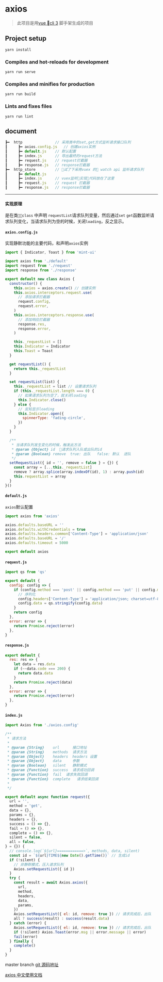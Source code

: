 # axios

> 此项目是用[vue cli 3](https://cli.vuejs.org/zh/guide/) 脚手架生成的项目

## Project setup

```
yarn install
```

### Compiles and hot-reloads for development

```
yarn run serve
```

### Compiles and minifies for production

```
yarn run build
```

### Lints and fixes files

```
yarn run lint
```

## document

```js
┣━  http               // 采用类中的set,get方式监听请求接口队列
┃     ┣━ axios.config.js   // 创建axios实例
┃     ┣━ default.js    // 默认配置
┃     ┣━ index.js      // 导出最终的request方法
┃     ┣━ request.js    // request拦截器
┃     ┣━ response.js   // response拦截器
┣━  http_store         // 试了下采用vuex 的 watch api 监听请求队列
┃     ┣━ default.js
┃     ┣━ index.js      // vuex监听实现代码放在了这里
┃     ┣━ request.js    // request 拦截器
┃     ┣━ response.js   // response拦截器
```

---

#### 实现原理

是在类`class` 中声明 `requestList`请求队列变量，然后通过`set` `get`函数监听请求队列变化，当请求队列为空的时候，关闭`loading`，反之显示。

#### `axios.config.js`

实现静默功能的主要代码，和声明`axios`实例

```js
import { Indicator, Toast } from 'mint-ui'

import axios from './default'
import request from './request'
import response from './response'

export default new class Axios {
  constructor() {
    this.axios = axios.create() // 创建实例
    this.axios.interceptors.request.use(
      // 添加请求拦截器
      request.config,
      request.error,
    )
    this.axios.interceptors.response.use(
      // 添加响应拦截器
      response.res,
      response.error,
    )

    this._requestList = []
    this.Indicator = Indicator
    this.Toast = Toast
  }

  get requestList() {
    return this._requestList
  }

  set requestList(list) {
    this._requestList = list // 设置请求队列
    if (this._requestList.length === 0) {
      // 如果请求队列为空了，就关闭loading
      this.Indicator.close()
    } else {
      // 反知显示loading
      this.Indicator.open({
        spinnerType: 'fading-circle',
      })
    }
  }

  /**
   * 当请求队列发生变化的时候，触发此方法
   * @param {Object} id  请求队列入队或出队的id
   * @param {Boolean} remove  true: 出队   false: 默认  进队
   */
  setRequestList({ id = '', remove = false } = {}) {
    const array = [...this._requestList]
    remove ? array.splice(array.indexOf(id), 1) : array.push(id)
    this.requestList = array
  }
}()
```

#### `default.js`

`axios`默认配置

```js
import axios from 'axios'

axios.defaults.baseURL = ''
axios.defaults.withCredentials = true
axios.defaults.headers.common['Content-Type'] = 'application/json'
axios.defaults.baseURL = '/'
axios.defaults.timeout = 5000

export default axios
```

#### `request.js`

```js
import qs from 'qs'

export default {
  config: config => {
    if (config.method === 'post' || config.method === 'put' || config.method === 'delete') {
      // 序列化
      config.headers['Content-Type'] = 'application/json; charset=utf-8'
      config.data = qs.stringify(config.data)
    }
    return config
  },
  error: error => {
    return Promise.reject(error)
  },
}
```

#### `response.js`

```js
export default {
  res: res => {
    let data = res.data
    if (~~data.code === 200) {
      return data.data
    }
    return Promise.reject(data)
  },
  error: error => {
    return Promise.reject(error)
  },
}
```

#### `index.js`

```js
import Axios from './axios.config'

/**
 * 请求方法
 *
 * @param {String}    url      接口地址
 * @param {String}    methods  请求方法
 * @param {Object}    headers  headers 设置
 * @param {Object}    data     参数
 * @param {Boolean}   silent   静默模式
 * @param {Function}  success  请求成功回调
 * @param {Function}  fail  请求失败回调
 * @param {Function}  complete   请求结束回调
 *
 */

export default async function request({
  url = '',
  method = 'get',
  data = {},
  params = {},
  headers = {},
  success = () => {},
  fail = () => {},
  complete = () => {},
  silent = false,
  all = false,
} = {}) {
  // console.log(`${url}============>`, methods, data, silent)
  const id = `${url}TIME${new Date().getTime()}` // 生成id
  if (!silent) {
    // 非静默模式，压入请求队列
    Axios.setRequestList({ id })
  }
  try {
    const result = await Axios.axios({
      url,
      method,
      headers,
      data,
      params,
    })
    Axios.setRequestList({ el: id, remove: true }) // 请求完成后，出队
    all ? success(result) : success(result.data)
  } catch (error) {
    Axios.setRequestList({ el: id, remove: true }) // 请求完成后，出队
    if (!silent) Axios.Toast(error.msg || error.message || error)
    fail(error)
  } finally {
    complete()
  }
}
```


master branch
[git 源码地址](https://github.com/Leo-July/axios)

[axios 中文使用文档](https://www.kancloud.cn/yunye/axios/234845)
